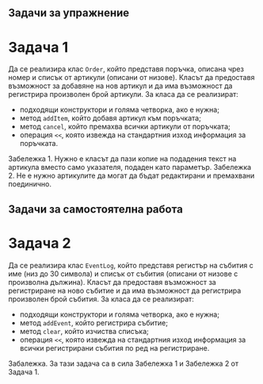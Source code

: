 ## Задачи за упражнение
# Задача 1
Да се реализира клас `Order`, който представя поръчка, описана чрез номер и списък от артикули (описани от низове). 
Класът да предоставя възможност за добавяне на нов артикул и да има възможност да регистрира произволен брой артикули. 
За класа да се реализират:
* подходящи конструктори и голяма четворка, ако е нужна;
* метод `addItem`, който добавя артикул към поръчката;
* метод `cancel`, който премахва всички артикули от поръчката;
* операция `<<`, която извежда на стандартния изход информация за поръчката.

Забележка 1. Нужно е класът да пази копие на подадения текст на артикула вместо само указателя, подаден като параметър.
Забележка 2. Не е нужно артикулите да могат да бъдат редактирани и премахвани поединично.

## Задачи за самостоятелна работа
# Задача 2
Да се реализира клас `EventLog`, който представя регистър на събития с име (низ до 30 символа) и списък от събития 
(описани от низове с произволна дължина). Класът да предоставя възможност за регистриране на ново събитие и да има
възможност да регистрира произволен брой събития. За класа да се реализират:
* подходящи конструктори и голяма четворка, ако е нужна;
* метод `addEvent`, който регистрира събитие;
* метод `clear`, който изчиства списъка;
* операция `<<`, която извежда на стандартния изход информация за всички регистрирани събития по ред на регистриране.

Забалежка. За тази задача са в сила Забележка 1 и Забележка 2 от Задача 1.
